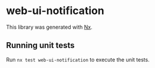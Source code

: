 # web-ui-notification

This library was generated with [Nx](https://nx.dev).

## Running unit tests

Run `nx test web-ui-notification` to execute the unit tests.
